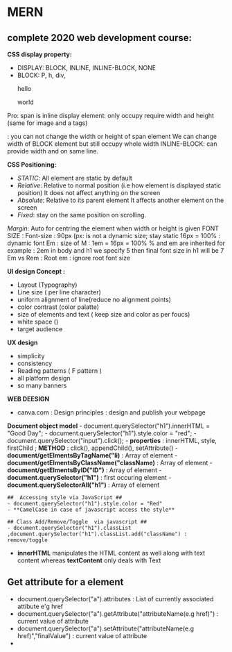 # MERN
## complete 2020 web development course: 

**CSS display property:**
 - DISPLAY:  BLOCK, INLINE, INLINE-BLOCK, NONE
  - BLOCK: P, h, div,
        <p>hello</p>
        <p>world</p>
  
  <span>Pro</span>: span is inline display element: only occupy require width and height (same for image and a tags)

: you can not change the width or height of span element
We can change width of BLOCK element but still occupy whole width
INLINE-BLOCK:  can provide width and on same line.

**CSS Positioning:**
- *STATIC*: All element are static by default
- *Relative*: Relative to normal position (i.e how element is displayed static position)
	It does not affect anything on the screen
- *Absolute*:  Relative to its parent element
	 It affects another element on the screen
- *Fixed*:  stay on the same position on scrolling.

*Margin*:  Auto for centring the element when width or height is given
FONT SIZE : 
Font-size : 90px (px: is not a dynamic size; stay static
16px =  100%  :  dynamic font
Em : size of M  :  1em = 16px = 100%
% and em are inherited for example  : 2em in body and h1 we specify 5 then final font size in h1 will be 7
Em vs Rem  : Root em : ignore root font size


**UI design Concept  :**
 - Layout  (Typography)
 - Line size ( per line character)
 - uniform alignment of line(reduce no alignment points)
 - color contrast (color palatte)
 - size of elements and text ( keep size and color as per foucs)
 - white space ()
 - target audience

 **UX design**
 - simplicity
 - consistency
 - Reading patterns ( F pattern )
 - all platform design
 - so many banners 
 
 **WEB DEESIGN**
  -  canva.com  : Design principles : design and publish your webpage


  **Document object model**
    - document.querySelector("h1").innerHTML = "Good Day";
    - document.querySelector("h1").style.color = "red";
    - document.querySelector("input").click();
    -   **properties** : innerHTML, style, firstChild ; **METHOD** :  click(), appendChild(), setAttribute()
    - **document/getElmentsByTagName("li)**  :  Array of element 
    - **document/getElmentsByClassName("className)**  :  Array of element 
    - **document/getElmentsByID("ID")**  :  Array of element 
    - **document.querySelector("h1")**  :  first occuring element 
    - **document.querySelectorAll("h1")**  :  Array of element 


    ##  Accessing style via JavaScript ##
    - document.querySelector("h1").style.color = "Red"
    - **CamelCase in case of javascript access the style**

    ## Class Add/Remove/Toggle  via javascript ##
    - document.querySelector("h1").classList  ,document.querySelector("h1").classList.add("className") : remove/toggle

 -  **innerHTML** manipulates the HTML content as well along with text content whereas **textContent** only deals with Text

 ## Get attribute for a element ##
- document.querySelector("a").attributes : List of currently associated attibute e'g href
- document.querySelector("a").getAttribute("attributeName(e.g href)") : current value of attribute
- document.querySelector("a").setAttribute("attributeName(e.g href)","finalValue") : current value of attribute
- 



  


